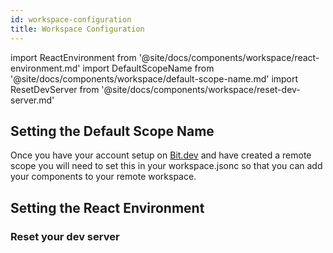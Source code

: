 ```yaml
---
id: workspace-configuration
title: Workspace Configuration
---
```


import ReactEnvironment from '@site/docs/components/workspace/react-environment.md'
import DefaultScopeName from '@site/docs/components/workspace/default-scope-name.md'
import ResetDevServer from '@site/docs/components/workspace/reset-dev-server.md'

## Setting the Default Scope Name

Once you have your account setup on [Bit.dev](https://bit.dev/) and have created a remote scope you will need to set this in your workspace.jsonc so that you can add your components to your remote workspace.

<DefaultScopeName />

## Setting the React Environment

<ReactEnvironment />

### Reset your dev server

<ResetDevServer />

